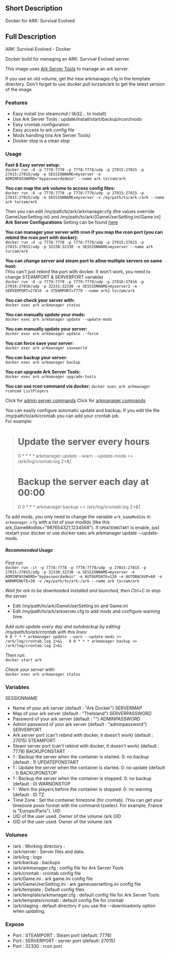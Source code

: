 ## Short Description

Docker for ARK: Survival Evolved

## Full Description

ARK: Survival Evolved - Docker

Docker build for managing an ARK: Survival Evolved server.

This image uses [Ark Server Tools](https://github.com/FezVrasta/ark-server-tools) to manage an ark server.

If you use an old volume, get the new arkmanager.cfg in the template directory. Don't forget to use docker pull turzam/ark to get the latest version of the image

### Features
* Easy install (no steamcmd / lib32... to install)
* Use Ark Server Tools : update/install/start/backup/rcon/mods
* Easy crontab configuration
* Easy access to ark config file
* Mods handling (via Ark Server Tools)
* Docker stop is a clean stop

### Usage
**Fast & Easy server setup:**  
`docker run -d -p 7778:7778 -p 7778:7778/udp -p 27015:27015 -p 27015:27015/udp -e SESSIONNAME=myserver -e ADMINPASSWORD="mypasswordadmin" --name ark turzam/ark`

**You can map the ark volume to access config files:**  
`docker run -d -p 7778:7778 -p 7778:7778/udp -p 27015:27015 -p 27015:27015/udp -e SESSIONNAME=myserver -v /my/path/to/ark:/ark --name ark turzam/ark`

Then you can edit /my/path/to/ark/arkmanager.cfg (the values override GameUserSetting.ini) and /my/path/to/ark/[GameUserSetting.ini/Game.ini] **Ark Server Configurations** Setting can be found [here](https://ark.gamepedia.com/Server_Configuration)

**You can manager your server with rcon if you map the rcon port (you can rebind the rcon port with docker):**  
`docker run -d -p 7778:7778 -p 7778:7778/udp -p 27015:27015 -p 27015:27015/udp -p 32330:32330 -e SESSIONNAME=myserver --name ark turzam/ark`

**You can change server and steam port to allow multiple servers on same host:**  
(You can't just rebind the port with docker. It won't work, you need to change STEAMPORT & SERVERPORT variable)  
`docker run -d -p 7779:7779 -p 7779:7779/udp -p 27016:27016 -p 27016:27016/udp -p 32331:32330 -e SESSIONNAME=myserver2 -e SERVERPORT=27016 -e STEAMPORT=7779 --name ark2 turzam/ark`

**You can check your server with:**  
`docker exec ark arkmanager status`

**You can manually update your mods:**  
`docker exec ark arkmanager update --update-mods`

**You can manually update your server:**    
`docker exec ark arkmanager update --force`

**You can force save your server:**  
`docker exec ark arkmanager saveworld`

**You can backup your server:**  
`docker exec ark arkmanager backup`

**You can upgrade Ark Server Tools:**  
`docker exec ark arkmanager upgrade-tools`

**You can use rcon command via docker:**
`docker exec ark arkmanager rconcmd ListPlayers`  

Click for [admin server commands](http://steamcommunity.com/sharedfiles/filedetails/?id=454529617&searchtext=admin)
Click for [arkmanager commands](https://github.com/FezVrasta/ark-server-tools)

You can easily configure automatic update and backup.  If you edit the file /my/path/to/ark/crontab you can add your crontab job.  
For example:  
> # Update the server every hours  
> 0 * * * * arkmanager update --warn --update-mods >> /ark/log/crontab.log 2>&1  
> # Backup the server each day at 00:00  
> 0 0 * * * arkmanager backup >> /ark/log/crontab.log 2>&1  

To add mods, you only need to change the variable `ark_GameModIds` in `arkmanager.cfg` with a list of your modIds (like this ark_GameModIds="987654321,1234568"). If `UPDATEONSTART` is enable, just restart your docker or use docker exec ark arkmanager update --update-mods.

##### Recommended Usage

*First run*  
`docker run -it -p 7778:7778 -p 7778:7778/udp -p 27015:27015 -p 27015:27015/udp -p 32330:32330 -e SESSIONNAME=myserver -e ADMINPASSWORD="mypasswordadmin" -e AUTOUPDATE=120 -e AUTOBACKUP=60 -e WARNMINUTE=30 -v /my/path/to/ark:/ark --name ark turzam/ark`

*Wait for ark to be downloaded installed and launched, then Ctrl+C to stop the server.*  
* Edit /my/path/to/ark/GameUserSetting.ini and Game.ini
* Edit /my/path/to/ark/arkserver.cfg to add mods and configure warning time.

*Add auto update every day and autobackup by editing /my/path/to/ark/crontab with this lines:*  
`0 0 * * * arkmanager update --warn --update-mods >> /ark/log/crontab.log 2>&1  
0 0 * * * arkmanager backup >> /ark/log/crontab.log 2>&1`

*Then run:*  
`docker start ark`

*Check your server with:*  
`docker exec ark arkmanager status`

### Variables

SESSIONNAME
* Name of your ark server (default : "Ark Docker")
SERVERMAP  
* Map of your ark server (default : "TheIsland")
SERVERPASSWORD  
* Password of your ark server (default : "")
ADMINPASSWORD  
* Admin password of your ark server (default : "adminpassword")
SERVERPORT  
* Ark server port (can't rebind with docker, it doesn't work) (default : 27015)
STEAMPORT  
* Steam server port (can't rebind with docker, it doesn't work) (default : 7778)
BACKUPONSTART  
* 1 : Backup the server when the container is started. 0: no backup (default : 1)
UPDATEPONSTART  
* 1 : Update the server when the container is started. 0: no update (default : 1)
BACKUPONSTOP  
* 1 : Backup the server when the container is stopped. 0: no backup (default : 0)
WARNONSTOP  
* 1 : Warn the players before the container is stopped. 0: no warning (default : 0)
TZ  
* Time Zone : Set the container timezone (for crontab). (You can get your timezone posix format with the command tzselect. For example, France is "Europe/Paris").
UID  
* UID of the user used. Owner of the volume /ark
GID  
* GID of the user used. Owner of the volume /ark

### Volumes
* /ark : Working directory :  
* /ark/server : Server files and data.  
* /ark/log : logs  
* /ark/backup : backups  
* /ark/arkmanager.cfg : config file for Ark Server Tools  
* /ark/crontab : crontab config file  
* /ark/Game.ini : ark game.ini config file  
* /ark/GameUserSetting.ini : ark gameusersetting.ini config file  
* /ark/template : Default config files  
* /ark/template/arkmanager.cfg : default config file for Ark Server Tools  
* /ark/template/crontab : default config file for crontab  
* /ark/staging : default directory if you use the --downloadonly option when updating.  

### Expose  
* Port : STEAMPORT : Steam port (default: 7778)  
* Port : SERVERPORT : server port (default: 27015)  
* Port : 32330 : rcon port  
